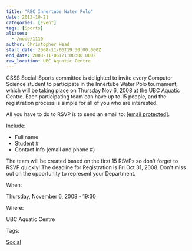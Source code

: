 ```yaml
---
title: "REC Innertube Water Polo"
date: 2012-10-21
categories: [Event]
tags: [Sports]
aliases:
  - /node/1110
author: Christopher Head
start_date: 2008-11-06T19:30:00.000Z
end_date: 2008-11-06T21:00:00.000Z
raw_location: UBC Aquatic Centre
---
```


CSSS Social-Sports committee is delighted to invite every Computer Science student to participate in the Innertube Water Polo tournament, which will be taking place on Thursday Nov 6, 2008 at the UBC Aquatic Centre. Each participating team can have up to 15 people, and the registration process is simple for all of you who are interested.

All you have to do to RSVP is to send an email to: [\[email protected\]](/cdn-cgi/l/email-protection#2152514e53555261554944425443440f4240).

Include:

*   Full name
*   Student #
*   Contact Info (email and phone #)

The team will be created based on the first 15 RSVPs so don't forget to RSVP quickly! The deadline for Registration is Fri Oct 31, 2008. Don't miss out on the opportunity to represent your Department.

When: 

Thursday, November 6, 2008 - 19:30

Where: 

UBC Aquatic Centre

Tags: 

[Social](/social)
